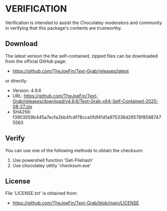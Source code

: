 # VERIFICATION
Verification is intended to assist the Chocolatey moderators and community in verifying that this package's contents are trustworthy.

## Download
The latest version the the self-contained, zipped files can be downloaded from 
the official GitHub page:
- https://github.com/TheJoeFin/Text-Grab/releases/latest

or directly:
- Version: 4.9.6
- URL: https://github.com/TheJoeFin/Text-Grab/releases/download/v4.9.6/Text-Grab-x64-Self-Contained-2025-08-27.zip
- SHA256: f3903559b445a7ecfa2bb4fcdf78cca0fdf41d1a975336d26578f85887475563

## Verify
You can use one of the following methods to obtain the checksum:
1. Use powershell function 'Get-Filehash'
2. Use chocolatey utility 'checksum.exe'


## License
File 'LICENSE.txt' is obtained from:
- https://github.com/TheJoeFin/Text-Grab/blob/main/LICENSE

